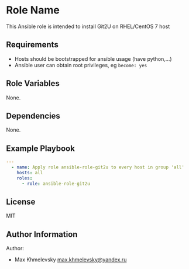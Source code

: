 # Role Name

This Ansible role is intended to install Git2U on RHEL/CentOS 7 host

## Requirements

- Hosts should be bootstrapped for ansible usage (have python,...)
- Ansible user can obtain root privileges, eg `become: yes`

## Role Variables

None.

## Dependencies

None.

## Example Playbook

```yaml
---
  - name: Apply role ansible-role-git2u to every host in group 'all'
    hosts: all
    roles:
      - role: ansible-role-git2u
```

## License

MIT

## Author Information

Author:
  - Max Khmelevsky <max.khmelevsky@yandex.ru>
